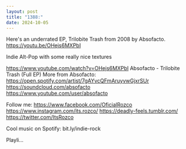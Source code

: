 ```yaml
---
layout: post
title: "1388:"
date: 2024-10-05
---
```


Here's an underrated EP, Trilobite Trash from 2008 by Absofacto.
https://youtu.be/OHejs6MXPbI

Indie Alt-Pop with some really nice textures

https://www.youtube.com/watch?v=OHejs6MXPbI
Absofacto - Trilobite Trash (Full EP)
More from Absofacto:
https://open.spotify.com/artist/7gAYvcQFmAruyvwGjxrSUr
https://soundcloud.com/absofacto
https://www.youtube.com/user/absofacto

Follow me:
https://www.facebook.com/OficialRozco
https://www.instagram.com/its.rozco/
https://deadly-feels.tumblr.com/
https://twitter.com/ItsRozco

Cool music on Spotify: bit.ly/indie-rock 

Playli...
